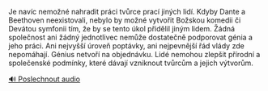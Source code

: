 
Je navíc nemožné nahradit práci tvůrce prací jiných lidí. Kdyby Dante a Beethoven neexistovali, nebylo by možné vytvořit Božskou komedii či Devátou symfonii tím, že by se tento úkol přidělil jiným lidem. Žádná společnost ani žádný jednotlivec nemůže dostatečně podporovat génia a jeho práci. Ani nejvyšší úroveň poptávky, ani nejpevnější řád vlády zde nepomáhají. Génius netvoří na objednávku. Lidé nemohou zlepšit přírodní a společenské podmínky, které dávají vzniknout tvůrcům a jejich výtvorům.

[🔊 Poslechnout audio](/data/7-paragraphs/audio/chapter_35/para_002-Je-navc-nemon-nahradit-prci-tvrce-prac-jinc.mp3)
